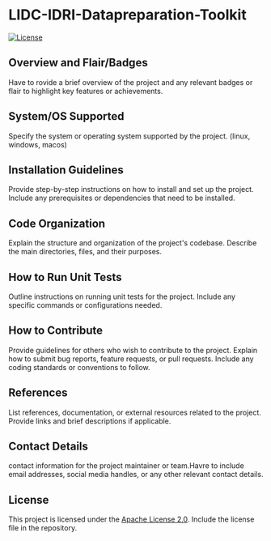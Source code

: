 # LIDC-IDRI-Datapreparation-Toolkit

[![License](https://img.shields.io/badge/License-Apache%202.0-blue.svg)](LICENSE)

## Overview and Flair/Badges

Have to rovide a brief overview of the project and any relevant badges or flair to highlight key features or achievements.

## System/OS Supported

Specify the system or operating system supported by the project. (linux, windows, macos)

## Installation Guidelines

Provide step-by-step instructions on how to install and set up the project. Include any prerequisites or dependencies that need to be installed.

## Code Organization

Explain the structure and organization of the project's codebase. Describe the main directories, files, and their purposes.

## How to Run Unit Tests

Outline instructions on running unit tests for the project. Include any specific commands or configurations needed.

## How to Contribute

Provide guidelines for others who wish to contribute to the project. Explain how to submit bug reports, feature requests, or pull requests. Include any coding standards or conventions to follow.

## References

List references, documentation, or external resources related to the project. Provide links and brief descriptions if applicable.

## Contact Details

contact information for the project maintainer or team.Havre to include email addresses, social media handles, or any other relevant contact details.

## License

This project is licensed under the [Apache License 2.0](LICENSE). Include the license file in the repository.

